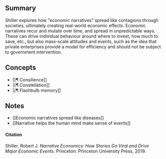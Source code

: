 ## Summary

Shiller explores how "economic narratives" spread like contagions through societies, ultimately creating real-world economic effects. Economic narratives recur and mutate over time, and spread in unpredictable ways. These can drive individual behaviour around where to invest, how much to save, etc., but also mass-scale attitudes and events, such as the idea that private enterprises provide a model for efficiency and should not be subject to government intervention.

## Concepts

-   [[¶ Consilience]]
-   [[¶ Constellation]]
-   [[¶ Flashbulb memory]]

## Notes

-   [[Economic narratives spread like diseases]]
-   [[Narrative helps the human mind make sense of events]]

#### Citation

Shiller, Robert J. _Narrative Economics: How Stories Go Viral and Drive Major Economic Events_. Princeton: Princeton University Press, 2019.
